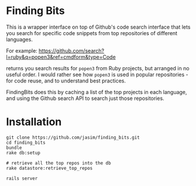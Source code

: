 # Finding Bits

This is a wrapper interface on top of Github's code search interface that lets you search for specific code snippets from top repositories of different languages.

For example: <https://github.com/search?l=ruby&q=popen3&ref=cmdform&type=Code>

returns you search results for `popen3` from Ruby projects, but arranged in no useful order. I would rather see how `popen3` is used in popular repositories - for code reuse, and to understand best practices.

FindingBits does this by caching a list of the top projects in each language, and using the Github search API to search just those repositories.

# Installation

    git clone https://github.com/jasim/finding_bits.git
    cd finding_bits
    bundle
    rake db:setup
    
    # retrieve all the top repos into the db
    rake datastore:retrieve_top_repos

    rails server
    
